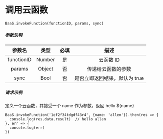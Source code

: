 # 调用云函数

`BaaS.invokeFunction(functionID, params, sync)`

##### 参数说明

|    参数名   |  类型   |  必填  |   描述   |
| :--------: | :----: | :----: | :-----: |
| functionID | Number |   是   | 云函数 ID |
|   params   | Object |   否   | 传递给云函数的参数 |
|    sync    |  Bool  |   否   | 是否立即返回结果，默认为 true |

##### 请求示例

定义一个云函数，其接受一个 name 作为参数，返回 hello ${name}

```
BaaS.invokeFunction('1ef2f34tdgdf43r4', {name: 'allen'}).then(res => {
  console.log(res.data.result)  // hello allen
}, err => {
  console.log(err)
})
```